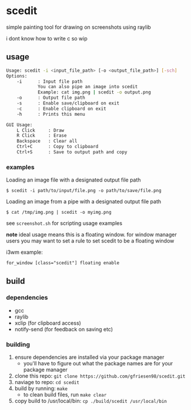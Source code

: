 # scedit

simple painting tool for drawing on screenshots using raylib

i dont know how to write c so wip

## usage

```bash
Usage: scedit -i <input_file_path> [-o <output_file_path>] [-sch]
Options:
    -i      : Input file path
            You can also pipe an image into scedit
            Example: cat img.png | scedit -o output.png
    -o      : Output file path
    -s      : Enable save/clipboard on exit
    -c      : Enable clipboard on exit
    -h      : Prints this menu

GUI Usage:
    L Click     : Draw
    R Click     : Erase
    Backspace   : Clear all
    Ctrl+C      : Copy to clipboard
    Ctrl+S      : Save to output path and copy
```

### examples

Loading an image file with a designated output file path

`$ scedit -i path/to/input/file.png -o path/to/save/file.png`

Loading an image from a pipe with a designated output file path

`$ cat /tmp/img.png | scedit -o myimg.png`

see `screenshot.sh` for scripting usage examples

**note** ideal usage means this is a floating window. for window manager users you may want to set a rule to set scedit to be a floating window

i3wm example:

`for_window [class="scedit"] floating enable`

## build

### dependencies

- gcc
- raylib
- xclip (for clipboard access)
- notify-send (for feedback on saving etc)

### building

1. ensure dependencies are installed via your package manager
    - you'll have to figure out what the package names are for your package manager
2. clone this repo: `git clone https://github.com/gfriesen98/scedit.git`
3. naviage to repo: `cd scedit`
4. build by running: `make`
    - to clean build files, run `make clear`
5. copy build to /usr/local/bin: `cp ./build/scedit /usr/local/bin`
